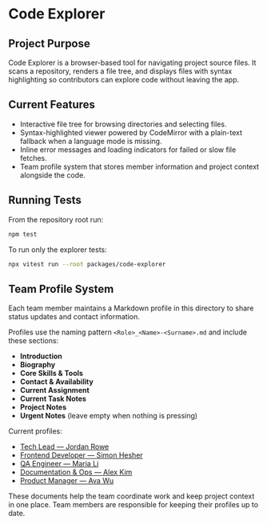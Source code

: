 # Code Explorer

## Project Purpose
Code Explorer is a browser-based tool for navigating project source files. It scans a repository, renders a file tree, and displays files with syntax highlighting so contributors can explore code without leaving the app.

## Current Features
- Interactive file tree for browsing directories and selecting files.
- Syntax-highlighted viewer powered by CodeMirror with a plain-text fallback when a language mode is missing.
- Inline error messages and loading indicators for failed or slow file fetches.
- Team profile system that stores member information and project context alongside the code.

## Running Tests
From the repository root run:

```bash
npm test
```

To run only the explorer tests:

```bash
npx vitest run --root packages/code-explorer
```

## Team Profile System
Each team member maintains a Markdown profile in this directory to share status updates and contact information.

Profiles use the naming pattern `<Role>_<Name>-<Surname>.md` and include these sections:
- **Introduction**
- **Biography**
- **Core Skills & Tools**
- **Contact & Availability**
- **Current Assignment**
- **Current Task Notes**
- **Project Notes**
- **Urgent Notes** (leave empty when nothing is pressing)

Current profiles:
- [Tech Lead — Jordan Rowe](Tech_Lead-Jordan_Rowe.md)
- [Frontend Developer — Simon Hesher](Frontend_Developer-Simon_Hesher.md)
- [QA Engineer — Maria Li](QA_Engineer-Maria_Li.md)
- [Documentation & Ops — Alex Kim](Documentation_Ops-Alex_Kim.md)
- [Product Manager — Ava Wu](Product_Manager-Ava_Wu.md)

These documents help the team coordinate work and keep project context in one place. Team members are responsible for keeping their profiles up to date.
